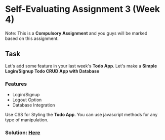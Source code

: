 # Self-Evaluating Assignment 3 (Week 4)

Note: This is a **Compulsory Assignment** and you guys will be marked based on this assignment.

## Task

Let's add some feature in your last week's **Todo App**. Let's make a **Simple Login/Signup Todo CRUD App with Database**

### Features

- Login/Signup
- Logout Option
- Database Integration

Use CSS for Styling the **Todo App**. You can use javascript methods for any type of manipulation.

### Solution: **[Here](https://github.com/iampavangandhi/TheNodeCourse/tree/master/04%20Auth%20and%20Database/Assignment/Solution)**
